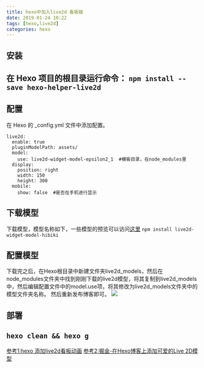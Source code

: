 ```yaml
---
title: hexo中加入live2d 看板娘
date: 2019-01-24 10:22
tags: [hexo,live2d]
categories: hexo
---
```


## 安装

在 Hexo 项目的根目录运行命令：
`npm install --save hexo-helper-live2d`
---

## 配置
在 Hexo 的 _config.yml 文件中添加配置。
```
live2d:
  enable: true
  pluginModelPath: assets/
  model:
    use: live2d-widget-model-epsilon2_1  #模板目录，在node_modules里
  display:
    position: right
    width: 150
    height: 300
  mobile:
    show: false  #是否在手机进行显示
```

## 下载模型
下载模型，模型名称如下，一些模型的预览可以访问[这里](https://huaji8.top/post/live2d-plugin-2.0/)
`npm install live2d-widget-model-hibiki`

## 配置模型
下载完之后，在Hexo根目录中新建文件夹live2d_models，然后在node_modules文件夹中找到刚刚下载的live2d模型，将其复制到live2d_models中，然后编辑配置文件中的model.use项，将其修改为live2d_models文件夹中的模型文件夹名称。
然后重新发布博客即可。
![](http://pmwkijiad.bkt.clouddn.com/1550125157913.jpg)



## 部署
`hexo clean && hexo g`
---

[参考1:hexo 添加live2d看板动画](https://www.jianshu.com/p/3a6342e16e57)
[参考2:掘金-在Hexo博客上添加可爱的Live 2D模型](https://juejin.im/post/5c35b01d6fb9a049ef26c488)
